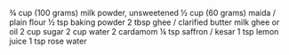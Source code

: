 ¾ cup (100 grams) milk powder, unsweetened
½ cup (60 grams) maida / plain flour
½ tsp baking powder
2 tbsp ghee / clarified butter
milk 
ghee or oil 
2 cup sugar
2 cup water
2 cardamom
¼ tsp saffron / kesar
1 tsp lemon juice
1 tsp rose water
